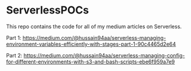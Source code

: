 # ServerlessPOCs
This repo contains the code for all of my medium articles on Serverless.

Part 1:
https://medium.com/@hussain94aa/serverless-managing-environment-variables-efficiently-with-stages-part-1-90c4465d2e64

Part 2:
https://medium.com/@hussain94aa/serverless-managing-config-for-different-environments-with-s3-and-bash-scripts-ebe6f959a7e9
